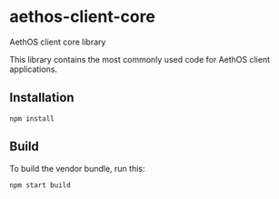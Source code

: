# aethos-client-core
AethOS client core library

This library contains the most commonly used code for AethOS client applications.

## Installation


```
npm install
```


## Build

To build the vendor bundle, run this:

```
npm start build
```

